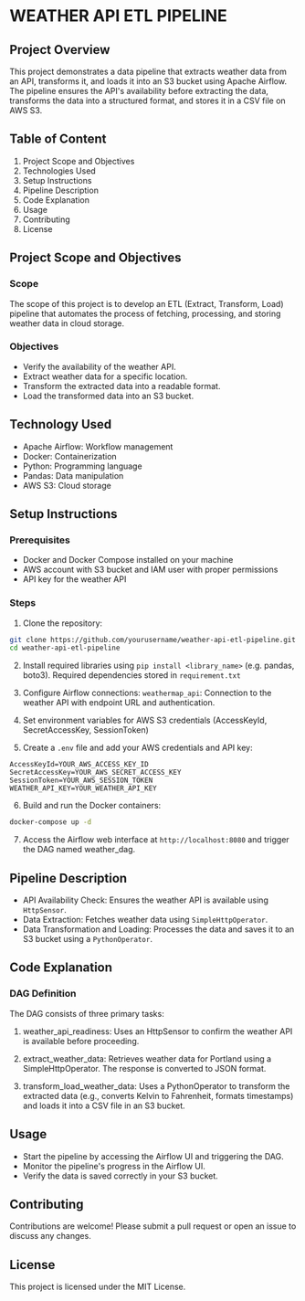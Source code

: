 # WEATHER API ETL PIPELINE

##  Project Overview
This project demonstrates a data pipeline that extracts weather data from an API, transforms it, and loads it into an S3 bucket using Apache Airflow. The pipeline ensures the API's availability before extracting the data, transforms the data into a structured format, and stores it in a CSV file on AWS S3.

## Table of Content
1. Project Scope and Objectives
2. Technologies Used
3. Setup Instructions
4. Pipeline Description
5. Code Explanation
6. Usage
7. Contributing
8. License

## Project Scope and Objectives

### Scope
The scope of this project is to develop an ETL (Extract, Transform, Load) pipeline that automates the process of fetching, processing, and storing weather data in cloud storage.
### Objectives
- Verify the availability of the weather API.
- Extract weather data for a specific location.
- Transform the extracted data into a readable format.
- Load the transformed data into an S3 bucket.

## Technology Used
- Apache Airflow: Workflow management
- Docker: Containerization
- Python: Programming language
- Pandas: Data manipulation
- AWS S3: Cloud storage

## Setup Instructions

### Prerequisites
- Docker and Docker Compose installed on your machine
- AWS account with S3 bucket and IAM user with proper permissions
- API key for the weather API

### Steps
1. Clone the repository:
```bash
git clone https://github.com/yourusername/weather-api-etl-pipeline.git
cd weather-api-etl-pipeline
```

2. Install required libraries using `pip install <library_name>` (e.g. pandas, boto3). Required dependencies stored in `requirement.txt`

3. Configure Airflow connections:
`weathermap_api`: Connection to the weather API with endpoint URL and authentication.

4. Set environment variables for AWS S3 credentials (AccessKeyId, SecretAccessKey, SessionToken)

5. Create a `.env` file and add your AWS credentials and API key:
```plaintext
AccessKeyId=YOUR_AWS_ACCESS_KEY_ID
SecretAccessKey=YOUR_AWS_SECRET_ACCESS_KEY
SessionToken=YOUR_AWS_SESSION_TOKEN
WEATHER_API_KEY=YOUR_WEATHER_API_KEY
```

6. Build and run the Docker containers:
```bash
docker-compose up -d
```

7. Access the Airflow web interface at `http://localhost:8080` and trigger the DAG named weather_dag.

## Pipeline Description
- API Availability Check: Ensures the weather API is available using `HttpSensor`.
- Data Extraction: Fetches weather data using `SimpleHttpOperator`.
- Data Transformation and Loading: Processes the data and saves it to an S3 bucket using a `PythonOperator`.

## Code Explanation

### DAG Definition
The DAG consists of three primary tasks:

1. weather_api_readiness:
Uses an HttpSensor to confirm the weather API is available before proceeding.

2. extract_weather_data:
Retrieves weather data for Portland using a SimpleHttpOperator. The response is converted to JSON format.

3. transform_load_weather_data:
Uses a PythonOperator to transform the extracted data (e.g., converts Kelvin to Fahrenheit, formats timestamps) and loads it into a CSV file in an S3 bucket.

## Usage
- Start the pipeline by accessing the Airflow UI and triggering the DAG.
- Monitor the pipeline's progress in the Airflow UI.
- Verify the data is saved correctly in your S3 bucket.

## Contributing 
Contributions are welcome! Please submit a pull request or open an issue to discuss any changes.

## License
This project is licensed under the MIT License.




